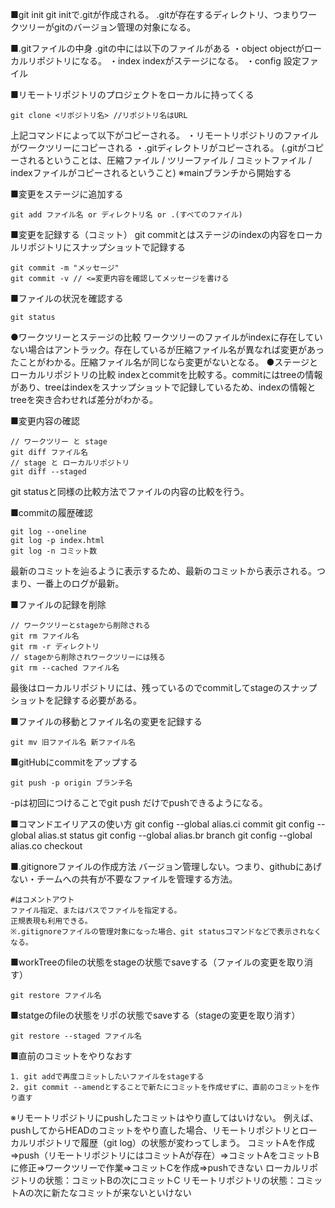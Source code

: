 ■git init
git initで.gitが作成される。
.gitが存在するディレクトリ、つまりワークツリーがgitのバージョン管理の対象になる。


■.gitファイルの中身
.gitの中には以下のファイルがある
・object
objectがローカルリポジトリになる。
・index
indexがステージになる。
・config
設定ファイル

■リモートリポジトリのプロジェクトをローカルに持ってくる
```
git clone <リポジトリ名> //リポジトリ名はURL
```
上記コマンドによって以下がコピーされる。
・リモートリポジトリのファイルがワークツリーにコピーされる
・.gitディレクトリがコピーされる。
(.gitがコピーされるということは、圧縮ファイル / ツリーファイル / コミットファイル / indexファイルがコピーされるということ)
※mainブランチから開始する

■変更をステージに追加する
```
git add ファイル名 or ディレクトリ名 or .(すべてのファイル)
```

■変更を記録する（コミット）
git commitとはステージのindexの内容をローカルリポジトリにスナップショットで記録する
```
git commit -m "メッセージ"
git commit -v // <=変更内容を確認してメッセージを書ける
```

■ファイルの状況を確認する
```
git status 
```
●ワークツリーとステージの比較
ワークツリーのファイルがindexに存在していない場合はアントラック。存在しているが圧縮ファイル名が異なれば変更があったことがわかる。圧縮ファイル名が同じなら変更がないとなる。
●ステージとローカルリポジトリの比較
indexとcommitを比較する。commitにはtreeの情報があり、treeはindexをスナップショットで記録しているため、indexの情報とtreeを突き合わせれば差分がわかる。

■変更内容の確認
```
// ワークツリー と stage
git diff ファイル名
// stage と ローカルリポジトリ
git diff --staged 
```
git statusと同様の比較方法でファイルの内容の比較を行う。

■commitの履歴確認
```
git log --oneline
git log -p index.html
git log -n コミット数
```
最新のコミットを辿るように表示するため、最新のコミットから表示される。つまり、一番上のログが最新。

■ファイルの記録を削除
```
// ワークツリーとstageから削除される
git rm ファイル名
git rm -r ディレクトリ
// stageから削除されワークツリーには残る
git rm --cached ファイル名
```
最後はローカルリポジトリには、残っているのでcommitしてstageのスナップショットを記録する必要がある。

■ファイルの移動とファイル名の変更を記録する
```
git mv 旧ファイル名 新ファイル名
```

■gitHubにcommitをアップする
```
git push -p origin ブランチ名
```
-pは初回につけることでgit push だけでpushできるようになる。

■コマンドエイリアスの使い方
git config --global alias.ci commit
git config --global alias.st status
git config --global alias.br branch
git config --global alias.co checkout

■.gitignoreファイルの作成方法
バージョン管理しない。つまり、githubにあげない・チームへの共有が不要なファイルを管理する方法。
```
#はコメントアウト
ファイル指定、またはパスでファイルを指定する。
正規表現も利用できる。
※.gitignoreファイルの管理対象になった場合、git statusコマンドなどで表示されなくなる。
```

■workTreeのfileの状態をstageの状態でsaveする（ファイルの変更を取り消す）
```
git restore ファイル名
```

■statgeのfileの状態をリポの状態でsaveする（stageの変更を取り消す）
```
git restore --staged ファイル名
```

■直前のコミットをやりなおす
```
1. git addで再度コミットしたいファイルをstageする
2. git commit --amendとすることで新たにコミットを作成せずに、直前のコミットを作り直す
```
※リモートリポジトリにpushしたコミットはやり直してはいけない。
例えば、pushしてからHEADのコミットをやり直した場合、リモートリポジトリとローカルリポジトリで履歴（git log）の状態が変わってしまう。
コミットAを作成⇒push（リモートリポジトリにはコミットAが存在）⇒コミットAをコミットBに修正⇒ワークツリーで作業⇒コミットCを作成⇒pushできない
ローカルリポジトリの状態：コミットBの次にコミットC
リモートリポジトリの状態：コミットAの次に新たなコミットが来ないといけない
